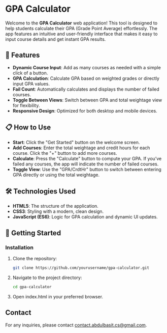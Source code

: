 # GPA Calculator

Welcome to the **GPA Calculator** web application! This tool is designed to help students calculate their GPA (Grade Point Average) effortlessly. The app features an intuitive and user-friendly interface that makes it easy to input course details and get instant GPA results.

## 🎯 Features

- **Dynamic Course Input**: Add as many courses as needed with a simple click of a button.
- **GPA Calculation**: Calculate GPA based on weighted grades or directly input GPA values.
- **Fail Count**: Automatically calculates and displays the number of failed courses.
- **Toggle Between Views**: Switch between GPA and total weightage view for flexibility.
- **Responsive Design**: Optimized for both desktop and mobile devices.

## 📋 How to Use
- **Start**: Click the "Get Started" button on the welcome screen.
- **Add Courses**: Enter the total weightage and credit hours for each course. Click the "+" button to add more courses.
- **Calculate**: Press the "Calculate" button to compute your GPA. If you’ve failed any courses, the app will indicate the number of failed courses.
- **Toggle View**: Use the "GPA/CrdtHr" button to switch between entering GPA directly or using the total weightage.

## 🛠️ Technologies Used

- **HTML5**: The structure of the application.
- **CSS3**: Styling with a modern, clean design.
- **JavaScript (ES6)**: Logic for GPA calculation and dynamic UI updates.

## 🚀 Getting Started

### Installation

1. Clone the repository:

   ```bash
   git clone https://github.com/yourusername/gpa-calculator.git
2. Navigate to the project directory:
   ```bash
   cd gpa-calculator
3. Open index.html in your preferred browser.

## Contact
For any inquiries, please contact contact.abdulbasit.cs@gmail.com.



